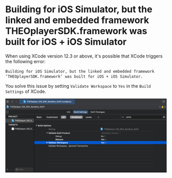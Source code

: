 # Building for iOS Simulator, but the linked and embedded framework THEOplayerSDK.framework was built for iOS + iOS Simulator

When using XCode version 12.3 or above, it's possible that XCode triggers the following error:

```text
Building for iOS Simulator, but the linked and embedded framework ‘THEOplayerSDK.framework’ was built for iOS + iOS Simulator.
```

You solve this issue by setting `Validate Workspace` to `Yes` in the `Build Settings` of XCode.

![](../../../../../theoplayer/assets/img/validate-workspace.png)
